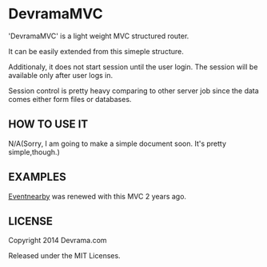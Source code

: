DevramaMVC
============

'DevramaMVC' is a light weight MVC structured router.

It can be easily extended from this simeple structure.

Additionaly, it does not start session until the user login. The session will be available only after user logs in.

Session control is pretty heavy comparing to other server job since the data comes either form files or databases.


HOW TO USE IT
---------------

N/A(Sorry, I am going to make a simple document soon. It's pretty simple,though.)

EXAMPLES
---------------------------------------

[Eventnearby](http://event.devrama.com) was renewed with this MVC 2 years ago.


LICENSE
---------
Copyright 2014 Devrama.com

Released under the MIT Licenses.
